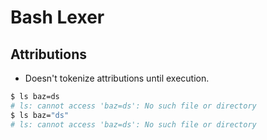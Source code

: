 # Bash Lexer

## Attributions

- Doesn't tokenize attributions until execution.

```bash
$ ls baz=ds
# ls: cannot access 'baz=ds': No such file or directory
$ ls baz="ds"
# ls: cannot access 'baz=ds': No such file or directory
```
